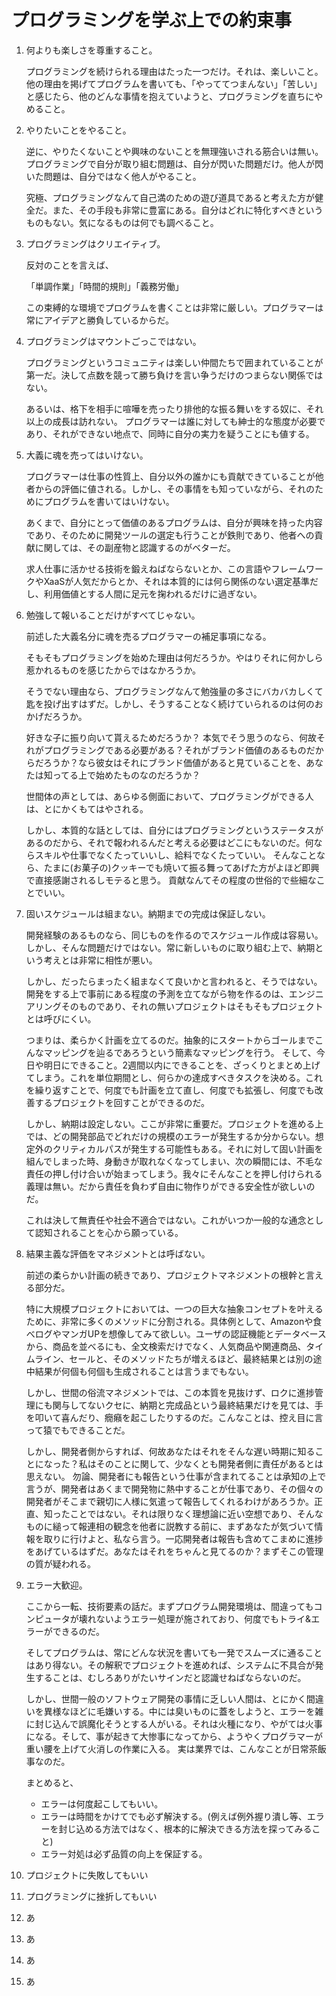 # プログラミングを学ぶ上での約束事

1. 何よりも楽しさを尊重すること。
   
   プログラミングを続けられる理由はたった一つだけ。それは、楽しいこと。  
   他の理由を掲げてプログラムを書いても、「やっててつまんない」「苦しい」と感じたら、他のどんな事情を抱えていようと、プログラミングを直ちにやめること。

2. やりたいことをやること。
   
   逆に、やりたくないことや興味のないことを無理強いされる筋合いは無い。プログラミングで自分が取り組む問題は、自分が閃いた問題だけ。他人が閃いた問題は、自分ではなく他人がやること。
   
   究極、プログラミングなんて自己満のための遊び道具であると考えた方が健全だ。また、その手段も非常に豊富にある。自分はどれに特化すべきというものもない。気になるものは何でも調べること。

3. プログラミングはクリエイティブ。
   
   反対のことを言えば、

   「単調作業」「時間的規則」「義務労働」
   
   この束縛的な環境でプログラムを書くことは非常に厳しい。プログラマーは常にアイデアと勝負しているからだ。

4. プログラミングはマウントごっこではない。
   
   プログラミングというコミュニティは楽しい仲間たちで囲まれていることが第一だ。決して点数を競って勝ち負けを言い争うだけのつまらない関係ではない。
   
   あるいは、格下を相手に喧嘩を売ったり排他的な振る舞いをする奴に、それ以上の成長は訪れない。
   プログラマーは誰に対しても紳士的な態度が必要であり、それができない地点で、同時に自分の実力を疑うことにも値する。

5. 大義に魂を売ってはいけない。
   
   プログラマーは仕事の性質上、自分以外の誰かにも貢献できていることが他者からの評価に値される。しかし、その事情をも知っていながら、それのためにプログラムを書いてはいけない。

   あくまで、自分にとって価値のあるプログラムは、自分が興味を持った内容であり、そのために開発ツールの選定も行うことが鉄則であり、他者への貢献に関しては、その副産物と認識するのがベターだ。

   求人仕事に活かせる技術を鍛えねばならないとか、この言語やフレームワークやXaaSが人気だからとか、それは本質的には何ら関係のない選定基準だし、利用価値とする人間に足元を掬われるだけに過ぎない。

6. 勉強して報いることだけがすべてじゃない。
   
   前述した大義名分に魂を売るプログラマーの補足事項になる。

   そもそもプログラミングを始めた理由は何だろうか。やはりそれに何かしら惹かれるものを感じたからではなかろうか。

   そうでない理由なら、プログラミングなんて勉強量の多さにバカバカしくて匙を投げ出すはずだ。しかし、そうすることなく続けていられるのは何のおかげだろうか。

   好きな子に振り向いて貰えるためだろうか？
   本気でそう思うのなら、何故それがプログラミングである必要がある？それがブランド価値のあるものだからだろうか？なら彼女はそれにブランド価値があると見ていることを、あなたは知ってる上で始めたものなのだろうか？

   世間体の声としては、あらゆる側面において、プログラミングができる人は、とにかくもてはやされる。

   しかし、本質的な話としては、自分にはプログラミングというステータスがあるのだから、それで報われるんだと考える必要はどこにもないのだ。何ならスキルや仕事でなくたっていいし、給料でなくたっていい。
   そんなことなら、たまに(お菓子の)クッキーでも焼いて振る舞ってあげた方がよほど即興で直接感謝されるしモテると思う。
   貢献なんてその程度の世俗的で些細なことでいい。

7. 固いスケジュールは組まない。納期までの完成は保証しない。
   
   開発経験のあるものなら、同じものを作るのでスケジュール作成は容易い。しかし、そんな問題だけではない。常に新しいものに取り組む上で、納期という考えとは非常に相性が悪い。

   しかし、だったらまったく組まなくて良いかと言われると、そうではない。開発をする上で事前にある程度の予測を立てながら物を作るのは、エンジニアリングそのものであり、それの無いプロジェクトはそもそもプロジェクトとは呼びにくい。

   つまりは、柔らかく計画を立てるのだ。抽象的にスタートからゴールまでこんなマッピングを辿るであろうという簡素なマッピングを行う。
   そして、今日や明日にできること。2週間以内にできることを、ざっくりとまとめ上げてしまう。これを単位期間とし、何らかの達成すべきタスクを決める。これを繰り返すことで、何度でも計画を立て直し、何度でも拡張し、何度でも改善するプロジェクトを回すことができるのだ。

   しかし、納期は設定しない。ここが非常に重要だ。プロジェクトを進める上では、どの開発部品でどれだけの規模のエラーが発生するか分からない。想定外のクリティカルパスが発生する可能性もある。それに対して固い計画を組んでしまった時、身動きが取れなくなってしまい、次の瞬間には、不毛な責任の押し付け合いが始まってしまう。我々にそんなことを押し付けられる義理は無い。だから責任を負わず自由に物作りができる安全性が欲しいのだ。

   これは決して無責任や社会不適合ではない。これがいつか一般的な通念として認知されることを心から願っている。

8. 結果主義な評価をマネジメントとは呼ばない。
   
   前述の柔らかい計画の続きであり、プロジェクトマネジメントの根幹と言える部分だ。

   特に大規模プロジェクトにおいては、一つの巨大な抽象コンセプトを叶えるために、非常に多くのメソッドに分割される。具体例として、Amazonや食べログやマンガUPを想像してみて欲しい。ユーザの認証機能とデータベースから、商品を並べるにも、全文検索だけでなく、人気商品や関連商品、タイムライン、セールと、そのメソッドたちが増えるほど、最終結果とは別の途中結果が何個も何個も生成されることは言うまでもない。

   しかし、世間の俗流マネジメントでは、この本質を見抜けず、ロクに進捗管理にも関与してないクセに、納期と完成品という最終結果だけを見ては、手を叩いて喜んだり、癇癪を起こしたりするのだ。こんなことは、控え目に言って猿でもできることだ。

   しかし、開発者側からすれば、何故あなたはそれをそんな遅い時期に知ることになった？私はそのことに関して、少なくとも開発者側に責任があるとは思えない。
   勿論、開発者にも報告という仕事が含まれてることは承知の上で言うが、開発者はあくまで開発物に熱中することが仕事であり、その個々の開発者がそこまで親切に人様に気遣って報告してくれるわけがあろうか。正直、知ったことではない。それは限りなく理想論に近い空想であり、そんなものに縋って報連相の観念を他者に説教する前に、まずあなたが気づいて情報を取りに行けよと、私なら言う。一応開発者は報告も含めてこまめに進捗をあげているはずだ。あなたはそれをちゃんと見てるのか？まずそこの管理の質が疑われる。

9. エラー大歓迎。
   
   ここから一転、技術要素の話だ。まずプログラム開発環境は、間違ってもコンピュータが壊れないようエラー処理が施されており、何度でもトライ&エラーができるのだ。

   そしてプログラムは、常にどんな状況を書いても一発でスムーズに通ることはあり得ない。その解釈でプロジェクトを進めれば、システムに不具合が発生することは、むしろありがたいサインだと認識せねばならないのだ。

   しかし、世間一般のソフトウェア開発の事情に乏しい人間は、とにかく間違いを異様なほどに毛嫌いする。中には臭いものに蓋をしようと、エラーを雑に封じ込んで誤魔化そうとする人がいる。それは火種になり、やがては火事になる。そして、事が起きて大惨事になってから、ようやくプログラマーが重い腰を上げて火消しの作業に入る。
   実は業界では、こんなことが日常茶飯事なのだ。

   まとめると、

   - エラーは何度起こしてもいい。
   - エラーは時間をかけてでも必ず解決する。(例えば例外握り潰し等、エラーを封じ込める方法ではなく、根本的に解決できる方法を探ってみること)
   - エラー対処は必ず品質の向上を保証する。


8. プロジェクトに失敗してもいい
9.  プログラミングに挫折してもいい
10. あ
11. あ
12. あ
13. あ